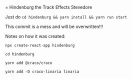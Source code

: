 = Hindenburg the Track Effects Stevedore

Just do `cd hindenburg && yarn install && yarn run start`

This commit is a mess and will be overwritten!!!


Notes on how it was created:

`npx create-react-app hindenburg`

`cd hindenburg`

`yarn add @craco/craco`

`yarn add -D craco-linaria linaria`



